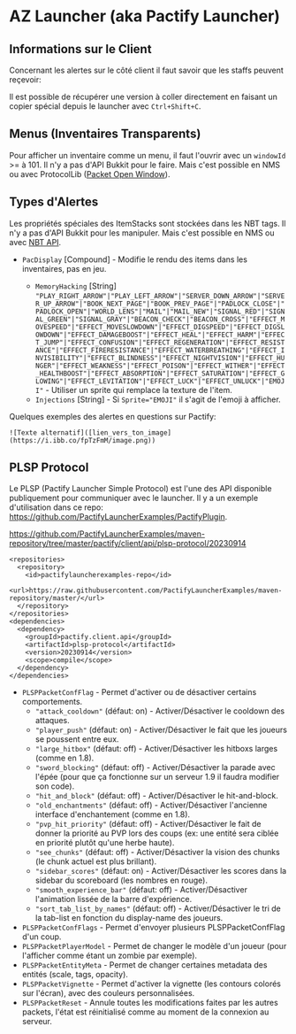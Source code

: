 # AZ Launcher (aka Pactify Launcher)

## Informations sur le Client

Concernant les alertes sur le côté client il faut savoir que les staffs peuvent reçevoir:

Il est possible de récupérer une version à coller directement en faisant un copier spécial depuis le launcher avec `Ctrl+Shift+C`.

## Menus (Inventaires Transparents)

Pour afficher un inventaire comme un menu, il faut l'ouvrir avec un `windowId` >= à 101.
Il n'y a pas d'API Bukkit pour le faire.
Mais c'est possible en NMS ou avec ProtocolLib ([Packet Open Window](https://wiki.vg/index.php?title=Protocol&oldid=7959#Open_Window)).

## Types d'Alertes

Les propriétés spéciales des ItemStacks sont stockées dans les NBT tags.
Il n'y a pas d'API Bukkit pour les manipuler.
Mais c'est possible en NMS ou avec [NBT API](https://www.spigotmc.org/resources/nbt-api.7939/).

- `PacDisplay` [Compound] - Modifie le rendu des items dans les inventaires, pas en jeu.

  - `MemoryHacking` [String] `"PLAY_RIGHT_ARROW"|"PLAY_LEFT_ARROW"|"SERVER_DOWN_ARROW"|"SERVER_UP_ARROW"|"BOOK_NEXT_PAGE"|"BOOK_PREV_PAGE"|"PADLOCK_CLOSE"|"PADLOCK_OPEN"|"WORLD_LENS"|"MAIL"|"MAIL_NEW"|"SIGNAL_RED"|"SIGNAL_GREEN"|"SIGNAL_GRAY"|"BEACON_CHECK"|"BEACON_CROSS"|"EFFECT_MOVESPEED"|"EFFECT_MOVESLOWDOWN"|"EFFECT_DIGSPEED"|"EFFECT_DIGSLOWDOWN"|"EFFECT_DAMAGEBOOST"|"EFFECT_HEAL"|"EFFECT_HARM"|"EFFECT_JUMP"|"EFFECT_CONFUSION"|"EFFECT_REGENERATION"|"EFFECT_RESISTANCE"|"EFFECT_FIRERESISTANCE"|"EFFECT_WATERBREATHING"|"EFFECT_INVISIBILITY"|"EFFECT_BLINDNESS"|"EFFECT_NIGHTVISION"|"EFFECT_HUNGER"|"EFFECT_WEAKNESS"|"EFFECT_POISON"|"EFFECT_WITHER"|"EFFECT_HEALTHBOOST"|"EFFECT_ABSORPTION"|"EFFECT_SATURATION"|"EFFECT_GLOWING"|"EFFECT_LEVITATION"|"EFFECT_LUCK"|"EFFECT_UNLUCK"|"EMOJI"` - Utiliser un sprite qui remplace la texture de l'item.
  - `Injections` [String] - Si `Sprite="EMOJI"` il s'agit de l'emoji à afficher.

Quelques exemples des alertes en questions sur Pactify:

```
![Texte alternatif]([lien_vers_ton_image](https://i.ibb.co/fpTzFmM/image.png))
```

## PLSP Protocol

Le PLSP (Pactify Launcher Simple Protocol) est l'une des API disponible publiquement pour communiquer avec le launcher.
Il y a un exemple d'utilisation dans ce repo: https://github.com/PactifyLauncherExamples/PactifyPlugin.

https://github.com/PactifyLauncherExamples/maven-repository/tree/master/pactify/client/api/plsp-protocol/20230914
```
<repositories>
  <repository>
    <id>pactifylauncherexamples-repo</id>
    <url>https://raw.githubusercontent.com/PactifyLauncherExamples/maven-repository/master/</url>
  </repository>
</repositories>
<dependencies>
  <dependency>
    <groupId>pactify.client.api</groupId>
    <artifactId>plsp-protocol</artifactId>
    <version>20230914</version>
    <scope>compile</scope>
  </dependency>
</dependencies>
```

- `PLSPPacketConfFlag` - Permet d'activer ou de désactiver certains comportements.
  - `"attack_cooldown"` (défaut: on) - Activer/Désactiver le cooldown des attaques.
  - `"player_push"` (défaut: on) - Activer/Désactiver le fait que les joueurs se poussent entre eux.
  - `"large_hitbox"` (défaut: off) - Activer/Désactiver les hitboxs larges (comme en 1.8).
  - `"sword_blocking"` (défaut: off) - Activer/Désactiver la parade avec l'épée (pour que ça fonctionne sur un serveur 1.9 il faudra modifier son code).
  - `"hit_and_block"` (défaut: off) - Activer/Désactiver le hit-and-block.
  - `"old_enchantments"` (défaut: off) - Activer/Désactiver l'ancienne interface d'enchantement (comme en 1.8).
  - `"pvp_hit_priority"` (défaut: off) - Activer/Désactiver le fait de donner la priorité au PVP lors des coups (ex: une entité sera ciblée en priorité plutôt qu'une herbe haute).
  - `"see_chunks"` (défaut: off) - Activer/Désactiver la vision des chunks (le chunk actuel est plus brillant).
  - `"sidebar_scores"` (défaut: on) - Activer/Désactiver les scores dans la sidebar du scoreboard (les nombres en rouge).
  - `"smooth_experience_bar"` (défaut: off) - Activer/Désactiver l'animation lissée de la barre d'expérience.
  - `"sort_tab_list_by_names"` (défaut: off) - Activer/Désactiver le tri de la tab-list en fonction du display-name des joueurs.
- `PLSPPacketConfFlags` - Permet d'envoyer plusieurs PLSPPacketConfFlag d'un coup.
- `PLSPPacketPlayerModel` - Permet de changer le modèle d'un joueur (pour l'afficher comme étant un zombie par exemple).
- `PLSPPacketEntityMeta` - Permet de changer certaines metadata des entités (scale, tags, opacity).
- `PLSPPacketVignette` - Permet d'activer la vignette (les contours colorés sur l'écran), avec des couleurs personnalisées.
- `PLSPPacketReset` - Annule toutes les modifications faites par les autres packets, l'état est réinitialisé comme au moment de la connexion au serveur.

